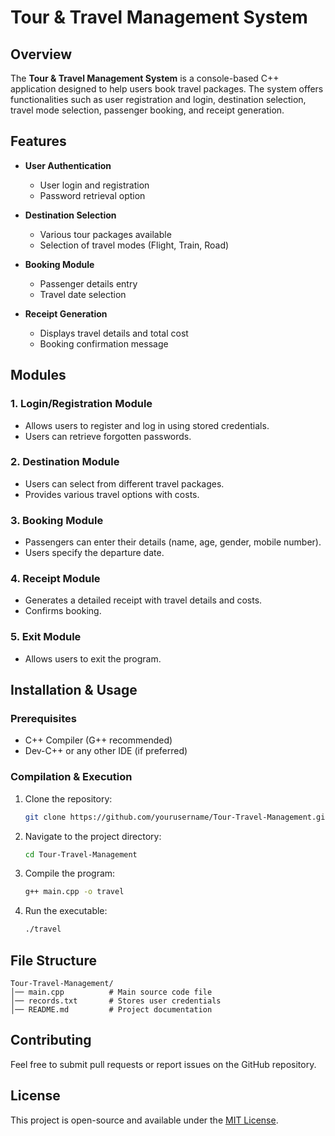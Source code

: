 # Tour & Travel Management System

## Overview
The **Tour & Travel Management System** is a console-based C++ application designed to help users book travel packages. The system offers functionalities such as user registration and login, destination selection, travel mode selection, passenger booking, and receipt generation.

## Features
- **User Authentication**
  - User login and registration
  - Password retrieval option

- **Destination Selection**
  - Various tour packages available
  - Selection of travel modes (Flight, Train, Road)

- **Booking Module**
  - Passenger details entry
  - Travel date selection

- **Receipt Generation**
  - Displays travel details and total cost
  - Booking confirmation message

## Modules
### 1. Login/Registration Module
- Allows users to register and log in using stored credentials.
- Users can retrieve forgotten passwords.

### 2. Destination Module
- Users can select from different travel packages.
- Provides various travel options with costs.

### 3. Booking Module
- Passengers can enter their details (name, age, gender, mobile number).
- Users specify the departure date.

### 4. Receipt Module
- Generates a detailed receipt with travel details and costs.
- Confirms booking.

### 5. Exit Module
- Allows users to exit the program.

## Installation & Usage
### Prerequisites
- C++ Compiler (G++ recommended)
- Dev-C++ or any other IDE (if preferred)

### Compilation & Execution
1. Clone the repository:
   ```sh
   git clone https://github.com/yourusername/Tour-Travel-Management.git
   ```
2. Navigate to the project directory:
   ```sh
   cd Tour-Travel-Management
   ```
3. Compile the program:
   ```sh
   g++ main.cpp -o travel
   ```
4. Run the executable:
   ```sh
   ./travel
   ```

## File Structure
```
Tour-Travel-Management/
│── main.cpp          # Main source code file
│── records.txt       # Stores user credentials
│── README.md         # Project documentation
```

## Contributing
Feel free to submit pull requests or report issues on the GitHub repository.

## License
This project is open-source and available under the [MIT License](LICENSE).

